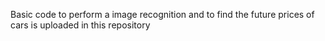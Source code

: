 Basic code to perform a image recognition and to find the future prices of cars is uploaded in this repository
